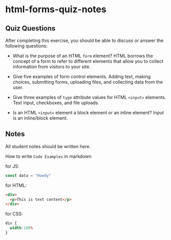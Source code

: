 # html-forms-quiz-notes

## Quiz Questions

After completing this exercise, you should be able to discuss or answer the following questions:

- What is the purpose of an HTML `form` element?
HTML borrows the concept of a form to refer to different elements that allow you to collect information from visitors to your site.

- Give five examples of form control elements.
Adding text, making choices, submitting forms, uploading files, and collecting data from the user.

- Give three examples of `type` attribute values for HTML `<input>` elements.
Text input, checkboxes, and file uploads.

- Is an HTML `<input>` element a block element or an inline element?
Input is an inline/block element.

## Notes

All student notes should be written here.


How to write `Code Examples` in markdown

for JS:
```javascript
const data = "Howdy"
```

for HTML:
```html
<div>
  <p>This is text content</p>
</div>
```

for CSS:
```css
div {
  width:100%
}
```
